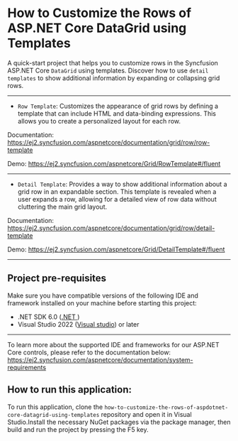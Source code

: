 # How to Customize the Rows of ASP.NET Core DataGrid using Templates

A quick-start project that helps you to customize rows in the Syncfusion ASP.NET Core `DataGrid` using templates. Discover how to use `detail templates` to show additional information by expanding or collapsing grid rows.

---

* `Row Template`: Customizes the appearance of grid rows by defining a template that can include HTML and data-binding expressions. This allows you to create a personalized layout for each row.

Documentation: https://ej2.syncfusion.com/aspnetcore/documentation/grid/row/row-template 

Demo: https://ej2.syncfusion.com/aspnetcore/Grid/RowTemplate#/fluent 

---

* `Detail Template`: Provides a way to show additional information about a grid row in an expandable section. This template is revealed when a user expands a row, allowing for a detailed view of row data without cluttering the main grid layout.

Documentation: https://ej2.syncfusion.com/aspnetcore/documentation/grid/row/detail-template 

Demo: https://ej2.syncfusion.com/aspnetcore/Grid/DetailTemplate#/fluent 

---

## Project pre-requisites 
Make sure you have compatible versions of the following IDE and framework installed on your machine before starting this project:

* .NET SDK 6.0 ([.NET ](https://dotnet.microsoft.com/en-us/download))
* Visual Studio 2022 ([Visual studio](https://visualstudio.microsoft.com/downloads/)) or later

---

To learn more about the supported IDE and frameworks for our ASP.NET Core controls, please refer to the documentation below: 
https://ej2.syncfusion.com/aspnetcore/documentation/system-requirements


## How to run this application:

To run this application, clone the `how-to-customize-the-rows-of-aspdotnet-core-datagrid-using-templates` repository and open it in Visual Studio.Install the necessary NuGet packages via the package manager, then build and run the project by pressing the F5 key.


